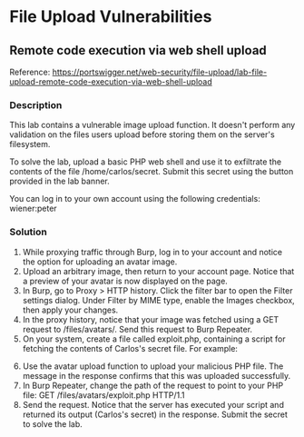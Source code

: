 # File Upload Vulnerabilities

## Remote code execution via web shell upload
Reference: https://portswigger.net/web-security/file-upload/lab-file-upload-remote-code-execution-via-web-shell-upload

### Description 
This lab contains a vulnerable image upload function. It doesn't perform any validation on the files users upload before storing them on the server's filesystem.

To solve the lab, upload a basic PHP web shell and use it to exfiltrate the contents of the file /home/carlos/secret. Submit this secret using the button provided in the lab banner.

You can log in to your own account using the following credentials: wiener:peter

### Solution

1. While proxying traffic through Burp, log in to your account and notice the option for uploading an avatar image.
2. Upload an arbitrary image, then return to your account page. Notice that a preview of your avatar is now displayed on the page.
3. In Burp, go to Proxy > HTTP history. Click the filter bar to open the Filter settings dialog. Under Filter by MIME type, enable the Images checkbox, then apply your changes.
4. In the proxy history, notice that your image was fetched using a GET request to /files/avatars/<YOUR-IMAGE>. Send this request to Burp Repeater.
5. On your system, create a file called exploit.php, containing a script for fetching the contents of Carlos's secret file. For example:
<?php echo file_get_contents('/home/carlos/secret'); ?>
6. Use the avatar upload function to upload your malicious PHP file. The message in the response confirms that this was uploaded successfully.
7. In Burp Repeater, change the path of the request to point to your PHP file:
GET /files/avatars/exploit.php HTTP/1.1
8. Send the request. Notice that the server has executed your script and returned its output (Carlos's secret) in the response.
Submit the secret to solve the lab.
